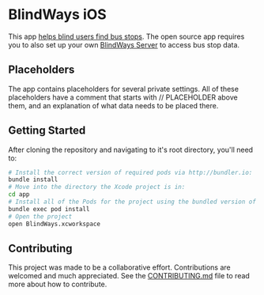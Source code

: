 # BlindWays iOS

This app [helps blind users find bus stops](http://www.perkins.org/solutions/featured-products/blindways). The open source app requires you to also set up your own [BlindWays Server](https://github.com/perkinsvision/BlindWays-web) to access bus stop data.

## Placeholders

The app contains placeholders for several private settings. All of these placeholders have a comment that starts with // PLACEHOLDER above them, and an explanation of what data needs to be placed there.

## Getting Started

After cloning the repository and navigating to it's root directory, you'll need to:

```sh
# Install the correct version of required pods via http://bundler.io:
bundle install
# Move into the directory the Xcode project is in:
cd app
# Install all of the Pods for the project using the bundled version of CocoaPods:
bundle exec pod install
# Open the project
open BlindWays.xcworkspace
```
## Contributing

This project was made to be a collaborative effort. Contributions are welcomed and much appreciated. See the [CONTRIBUTING.md](CONTRIBUTING.md) file to read more about how to contribute.

